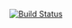 [![Build Status](https://travis-ci.org/takuyaokamoto11/Api-call-testing-automation.svg?branch=master)](https://travis-ci.org/takuyaokamoto11/Api-call-testing-automation)
